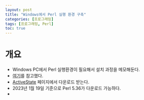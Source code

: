 ```yaml
---
layout: post
title: "Windows에서 Perl 실행 환경 구축"
categories: [프로그래밍]
tags: [프로그래밍, Perl]
toc: true
---
```


# 개요
- Windows PC에서 Perl 실행환경이 필요해서 설치 과정을 메모해둔다. 
- [여기](https://www.pictbio.com/tips/1052.html)를 참고했다. 
- [ActiveState](https://www.activestate.com/products/perl/) 페이지에서 다운로드 받는다. 
- 2023년 1월 19일 기준으로 Perl 5.36가 다운로드 가능하다. 
- 
